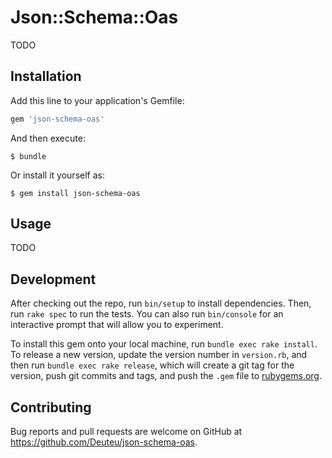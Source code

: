 # Json::Schema::Oas

TODO

## Installation

Add this line to your application's Gemfile:

```ruby
gem 'json-schema-oas'
```

And then execute:

    $ bundle

Or install it yourself as:

    $ gem install json-schema-oas

## Usage

TODO

## Development

After checking out the repo, run `bin/setup` to install dependencies. Then, run `rake spec` to run the tests. You can also run `bin/console` for an interactive prompt that will allow you to experiment.

To install this gem onto your local machine, run `bundle exec rake install`. To release a new version, update the version number in `version.rb`, and then run `bundle exec rake release`, which will create a git tag for the version, push git commits and tags, and push the `.gem` file to [rubygems.org](https://rubygems.org).

## Contributing

Bug reports and pull requests are welcome on GitHub at https://github.com/Deuteu/json-schema-oas.
